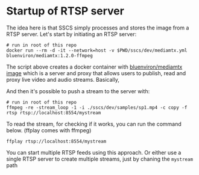 # Startup of RTSP server

The idea here is that SSCS simply processes and stores the image from a
RTSP server. Let's start by initiating an RTSP server:

```
# run in root of this repo
docker run --rm -d -it --network=host -v $PWD/sscs/dev/mediamtx.yml bluenviron/mediamtx:1.2.0-ffmpeg
```

The script above creates a docker container with [bluenviron/mediamtx image](https://hub.docker.com/r/bluenviron/mediamtx) which is a server and proxy that allows users to publish, read and proxy live video and audio streams. Basically,

And then it's possible to push a stream to the server with:

```
# run in root of this repo
ffmpeg -re -stream_loop -1 -i ./sscs/dev/samples/sp1.mp4 -c copy -f rtsp rtsp://localhost:8554/mystream
```

To read the stream, for checking if it works, you can run the command below. (ffplay comes with ffmpeg)

```
ffplay rtsp://localhost:8554/mystream
```

You can start multiple RTSP feeds using this approach. Or either use a single RTSP server to create multiple streams,
just by chaning the `mystream` path
